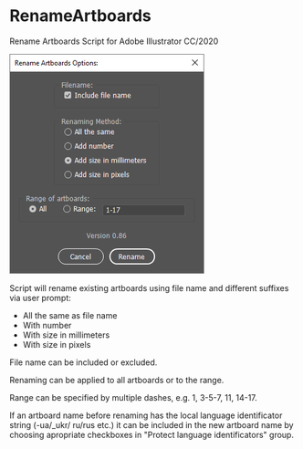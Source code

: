 # RenameArtboards
Rename Artboards Script for Adobe Illustrator СС/2020

![Rename Artboards Screenshot](https://github.com/Wyrax/RenameArtboards/blob/master/RenameArtboardsScreenshot.png)

Script will rename existing artboards using file name and different suffixes via user prompt:
- All the same as file name
- With number
- With size in millimeters
- With size in pixels

File name can be included or excluded.

Renaming can be applied to all artboards or to the range.

Range can be specified by multiple dashes, e.g.  1, 3-5-7, 11, 14-17.

If an artboard name before renaming has the local language identificator string (-ua/_ukr/ ru/rus etc.) it can be included in the new artboard name by choosing apropriate checkboxes in "Protect language identificators" group.
